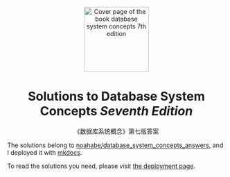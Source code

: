 <!-- ![Cover page of the book database system concepts 7th edition](https://www.db-book.com/images/db7-cover.jpg) -->

<p align="center">
  <img src="https://www.db-book.com/images/db7-cover.jpg" height="150" alt="Cover page of the book database system concepts 7th edition">
</p>

<div align="center">

# Solutions to **Database System Concepts** _Seventh Edition_

《数据库系统概念》第七版答案

</div>

The solutions belong to [noahabe/database_system_concepts_answers](https://github.com/noahabe/database_system_concepts_answers), and I deployed it with [mkdocs](mkdocs.org).

To read the solutions you need, please visit [the deployment page](https://database-system-concepts-answers.readthedocs.io/).
